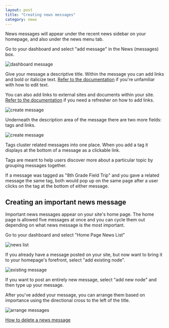 ```yaml
---
layout: post
title: "Creating news messages"
category: news
---
```


News messages will appear under the recent news sidebar on your homepage, and also under the news menu tab.

Go to your dashboard and select "add message" in the News (messages) box. 

![dashboard message](/schoolsites-help/images/news/dashboard-message.png)

Give your message a descriptive title. Within the message you can add links and bold or italicize text. [Refer to the documentation](/schoolsites-help/nodes/2014/07/15/editing-page/#wysiwyg) if you're unfamiliar with how to edit text.

You can also add links to external sites and documents within your site. [Refer to the documentation](/schoolsites-help/es-files/2014/07/15/adding-links/) if you need a refresher on how to add links.

![create message](/schoolsites-help/images/news/create-message.png)

Underneath the description area of the message there are two more fields: tags and links.

![create message](/schoolsites-help/images/news/adding-nodes.png)

Tags cluster related messages into one place. When you add a tag it displays at the bottom of a message as a clickable link. 

Tags are meant to help users discover more about a particular topic by grouping messages together. 

If a message was tagged as "8th Grade Field Trip" and you gave a related message the same tag, both would pop up on the same page after a user clicks on the tag at the bottom of either message. 

## Creating an important news message

Important news messages appear on your site's home page. The home page is allowed five messages at once and you can cycle them out depending on what news message is the most important.

Go to your dashboard and select "Home Page News List"

![news list](/schoolsites-help/images/news/home-list.png)

If you already have a message posted on your site, but now want to bring it to your homepage's forefront, select "add existing node".

![existing message](/schoolsites-help/images/news/existing-message.png) 

If you want to post an entirely new message, select "add new node" and then type up your message.

After you've added your message, you can arrange them based on importance using the directional cross to the left of the title. 

![arrange messages](/schoolsites-help/images/news/arrange-messages.png)

[How to delete a news message](/schoolsites-help/nodes/nodes-hs/2014/07/17/deleting-nodes/#news-del)